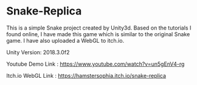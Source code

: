 # Snake-Replica
This is a simple Snake project created by Unity3d. Based on the tutorials I found online, I have made this game which is similar to the original Snake game. I have also uploaded a WebGL to itch.io.

Unity Version: 2018.3.0f2

Youtube Demo Link : https://www.youtube.com/watch?v=un5gEnV4-rg

Itch.io WebGL Link : https://hamstersophia.itch.io/snake-replica
